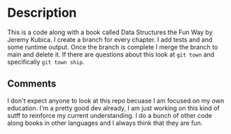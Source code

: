 # Description

This is a code along with a book called Data Structures the Fun Way by Jeremy Kubica. I create a branch for every chapter. I add tests and and some runtime output. Once the branch is complete I merge the branch to main and delete it. If there are questions about this look at `git town` and specifically `git town ship`.

## Comments

I don't expect anyone to look at this repo becuase I am focused on my own education. I'm a pretty good dev already, I am just working on this kind of sutff to reinforce my current understanding. I do a bunch of other code along books in other languages and I always think that they are fun.

